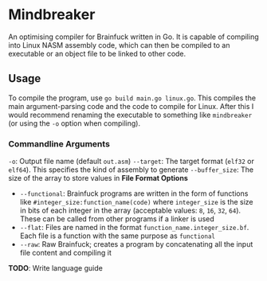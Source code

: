# Mindbreaker
An optimising compiler for Brainfuck written in Go. It is capable of compiling into Linux NASM assembly code, which can then be compiled to an executable or an object file to be linked to other code.

## Usage
To compile the program, use `go build main.go linux.go`. This compiles the main argument-parsing code and the code to compile for Linux. After this I would recommend renaming the executable to something like `mindbreaker` (or using the `-o` option when compiling).

### Commandline Arguments
`-o`: Output file name (default `out.asm`)
`--target`: The target format (`elf32` or `elf64`). This specifies the kind of assembly to generate
`--buffer_size`: The size of the array to store values in
**File Format Options**
- `--functional`: Brainfuck programs are written in the form of functions like `#integer_size:function_name(code)` where `integer_size` is the size in bits of each integer in the array (acceptable values: `8`, `16`, `32`, `64`). These can be called from other programs if a linker is used
- `--flat`: Files are named in the format `function_name.integer_size.bf`. Each file is a function with the same purpose as `functional`
- `--raw`: Raw Brainfuck; creates a program by concatenating all the input file content and compiling it

**TODO**: Write language guide
